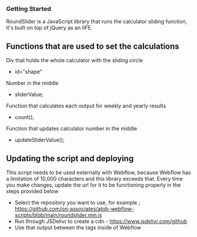 ### Getting Started


RoundSlider is a JavaScript library that runs the calculator sliding function, it's built on top of jQuery as an IIFE. 


## Functions that are used to set the calculations 

Div that holds the whole calculator with the sliding circle 
- id="shape"

Number in the middle 
- sliderValue; 

Function that calculates each output for weekly and yearly results   
- count();

Function that updates calculator number in the middle 
- updateSliderValue(); 



## Updating the script and deploying  

This script needs to be used externally with Webflow, because Webflow has a limitation of 10,000 characters and this library exceeds that. Every time you make changes, update the url for it to be functioning properly in the steps provided below 

- Select the repository you want to use, for example ; https://github.com/on-associates/atob-webflow-scripts/blob/main/roundslider.min.js 
- Run through JSDelivr to create a cdn - https://www.jsdelivr.com/github 
- Use that output between the <script src=""></script> tags inside of Webflow 
